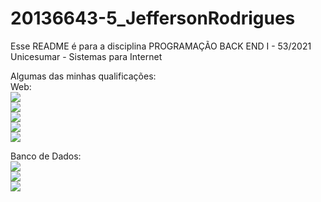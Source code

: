 # 20136643-5_JeffersonRodrigues

Esse README é para a disciplina PROGRAMAÇÃO BACK END I - 53/2021
Unicesumar - Sistemas para Internet

Algumas das minhas qualificações:<br>
Web:<br>
<img src="https://img.shields.io/badge/HTML5-E34F26?style=for-the-badge&logo=html5&logoColor=white"/><br>
<img src="https://img.shields.io/badge/CSS3-1572B6?style=for-the-badge&logo=css3&logoColor=white"/><br>
<img src="https://img.shields.io/badge/JavaScript-323330?style=for-the-badge&logo=javascript&logoColor=F7DF1E"/><br>
<img src="https://img.shields.io/badge/PHP-777BB4?style=for-the-badge&logo=php&logoColor=white"/><br>
<img src="https://img.shields.io/badge/Bootstrap-563D7C?style=for-the-badge&logo=bootstrap&logoColor=white"/><br>

Banco de Dados:<br>
<img src="https://img.shields.io/badge/MySQL-00000F?style=for-the-badge&logo=mysql&logoColor=white"/><br>
<img src="https://img.shields.io/badge/PostgreSQL-316192?style=for-the-badge&logo=postgresql&logoColor=white"/><br>
<img src="https://img.shields.io/badge/Microsoft%20SQL%20Sever-CC2927?style=for-the-badge&logo=microsoft%20sql%20server&logoColor=white"/>
